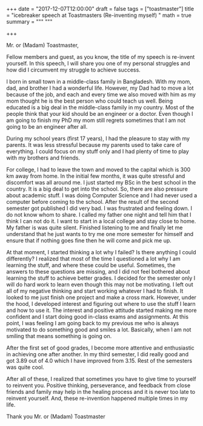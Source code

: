 +++
date = "2017-12-07T12:00:00"
draft = false
tags = ["toastmaster"]
title = "icebreaker speech at Toastmasters (Re-inventing myself) "
math = true
summary = """
"""

+++






Mr. or (Madam) Toastmaster, 

Fellow members and guest, as you know, the title of my speech is re-invent yourself. In this speech, I will share you one of my personal struggles and how did I circumvent my struggle to achieve success. 



I born in small town in a middle-class family in Bangladesh. With my mom, dad, and brother I had a wonderful life. However, my Dad had to move a lot because of the job, and each and every time we also moved with him as my mom thought he is the best person who could teach us well. Being educated is a big deal in the middle-class family in my country. Most of the people think that your kid should be an engineer or a doctor. Even though I am going to finish my PhD my mom still regrets sometimes that I am not going to be an engineer after all.

During my school years (first 17 years), I had the pleasure to stay with my parents. It was less stressful because my parents used to take care of everything. I could focus on my stuff only and I had plenty of time to play with my brothers and friends.


For college, I had to leave the town and moved to the capital which is 300 km away from home. In the initial few months, it was quite stressful and discomfort was all around me. I just started my BSc in the best school in the country. It is a big deal to get into the school. So, there are also pressure about academic stuff. I was doing Computer Science and I had never used a computer before coming to the school. After the result of the second semester got published I did very bad. I was frustrated and feeling down. I do not know whom to share. I called my father one night and tell him that I think I can not do it. I want to start in a local college and stay close to home. My father is was quite silent. Finished listening to me and finally let me understand that he just wants to try me one more semester for himself and ensure that if nothing goes fine then he will come and pick me up.


At that moment, I started thinking a lot why I failed? Is there anything I could differently? I realized that most of the time I questioned a lot why I am learning the stuff, and where these could be useful. Sometimes, the answers to these questions are missing, and I did not feel bothered about learning the stuff to achieve better grades. I decided for the semester only I will do hard work to learn even though this may not be motivating. I left out all of my negative thinking and start working whatever I had to finish. It looked to me just finish one project and make a cross mark. However, under the hood, I developed interest and figuring out where to use the stuff I learn and how to use it. The interest and positive attitude started making me more confident and I start doing good in-class exams and assignments. At this point, I was feeling I am going back to my previous me who is always motivated to do something good and smiles a lot. Basically, when I am not smiling that means something is going on.


After the first set of good grades, I become more attentive and enthusiastic in achieving one after another. In my third semester, I did really good and got 3.89 out of 4.0 which I have improved from 3.15. Rest of the semesters was quite cool.


After all of these, I realized that sometimes you have to give time to yourself to reinvent you. Positive thinking, perseverance, and feedback from close friends and family may help in the healing process and it is never too late to reinvent yourself. And, these re-invention happened multiple times in my life. 




Thank you
Mr. or (Madam) Toastmaster


